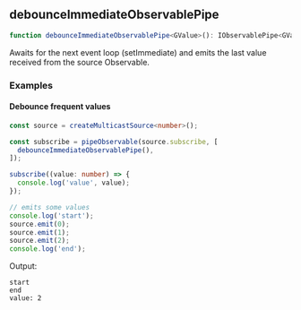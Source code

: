 ## debounceImmediateObservablePipe

```ts
function debounceImmediateObservablePipe<GValue>(): IObservablePipe<GValue, GValue>
```

Awaits for the next event loop (setImmediate) and emits the last value received from the source Observable.

### Examples

#### Debounce frequent values

```ts
const source = createMulticastSource<number>();

const subscribe = pipeObservable(source.subscribe, [
  debounceImmediateObservablePipe(),
]);

subscribe((value: number) => {
  console.log('value', value);
});

// emits some values
console.log('start');
source.emit(0);
source.emit(1);
source.emit(2);
console.log('end');
```

Output:

```text
start
end
value: 2
```

